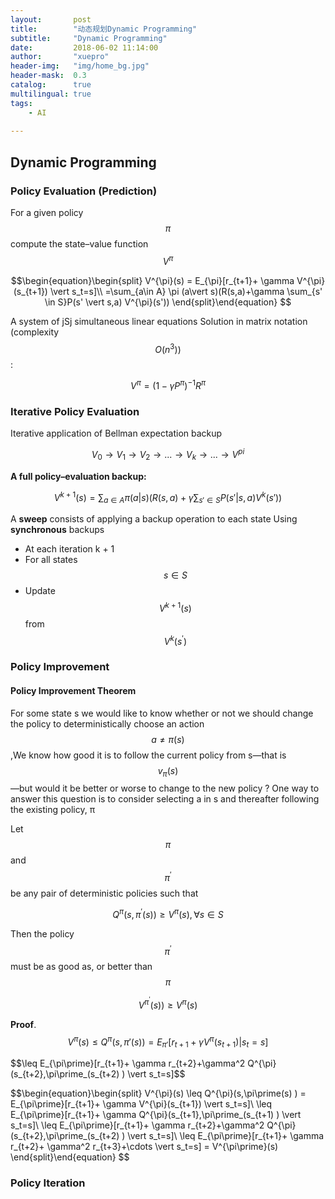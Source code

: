 ```yaml
---
layout:       post
title:        "动态规划Dynamic Programming"
subtitle:     "Dynamic Programming"
date:         2018-06-02 11:14:00
author:       "xuepro"
header-img:   "img/home_bg.jpg"
header-mask:  0.3
catalog:      true
multilingual: true
tags:
    - AI
    
---
```


##  Dynamic Programming

###  Policy Evaluation (Prediction)
For a given policy $$\pi$$ compute the state–value
function $$V^{\pi}$$

$$\begin{equation}\begin{split}
V^{\pi}(s) = E_{\pi}[r_{t+1}+ \gamma V^{\pi}(s_{t+1}) \vert s_t=s]\\ 
=\sum_{a\in A} \pi (a\vert s)(R(s,a)+\gamma \sum_{s' \in S}P(s' \vert s,a) V^{\pi}(s'))
\end{split}\end{equation} $$

A system of jSj simultaneous linear equations
Solution in matrix notation (complexity $$O(n^3))$$:

$$V^{\pi} = (1- \gamma P^{\pi})^{-1} R^{\pi}$$

### Iterative Policy Evaluation

Iterative application of Bellman expectation backup

$$V_0\rightarrow V_1\rightarrow V_2\rightarrow ...\rightarrow V_k\rightarrow ...\rightarrow V^{pi}$$

**A full policy–evaluation backup:**

$$V^{k+1}(s) =\sum_{a\in A} \pi (a\vert s)(R(s,a)+\gamma \sum_{s' \in S}P(s' \vert s,a) V^{k}(s'))$$


A **sweep** consists of applying a backup operation to each state
Using **synchronous** backups
 - At each iteration k + 1
 - For all states $$s\in S$$
 - Update $$V^{k+1}(s)$$ from $$V^{k}(s^{\prime})$$
 
### Policy Improvement

#### Policy Improvement Theorem

 For some state s we would like to know whether or not we should change the policy to deterministically choose an action $$a \neq \pi(s)$$,We know how good it is to follow the
current policy from s—that is $$v_{\pi}(s)$$—but would it be better or worse to change to the
new policy ? One way to answer this question is to consider selecting a in s and thereafter following the existing policy, π


Let $$\pi$$ and $$\pi^{\prime}$$  be any pair of deterministic policies such that

 $$ Q^{\pi}(s,\pi^{\prime}(s))  \geq V^\pi(s), \forall s\in S$$
 
 
Then the policy $$\pi^{\prime}$$ must be as good as, or better than $$\pi$$
  
   $$V^{\pi^{\prime}} (s)) \geq V^\pi(s) $$
   
**Proof**.
$$V^{\pi}(s) \leq Q^{\pi}(s,\pi\prime(s) )
= E_{\pi\prime}[r_{t+1}+ \gamma V^{\pi}(s_{t+1}) \vert s_t=s]$$

$$\leq E_{\pi\prime}[r_{t+1}+ \gamma r_{t+2}+\gamma^2 Q^{\pi}(s_{t+2},\pi\prime_(s_{t+2) ) \vert s_t=s]$$

$$\begin{equation}\begin{split}
V^{\pi}(s) \leq Q^{\pi}(s,\pi\prime(s) )
= E_{\pi\prime}[r_{t+1}+ \gamma V^{\pi}(s_{t+1}) \vert s_t=s]\\
\leq E_{\pi\prime}[r_{t+1}+ \gamma Q^{\pi}(s_{t+1},\pi\prime_(s_{t+1) ) \vert s_t=s]\\
\leq E_{\pi\prime}[r_{t+1}+ \gamma r_{t+2}+\gamma^2 Q^{\pi}(s_{t+2},\pi\prime_(s_{t+2) ) \vert s_t=s]\\
\leq E_{\pi\prime}[r_{t+1}+ \gamma r_{t+2}+ \gamma^2 r_{t+3}+\cdots \vert s_t=s] = V^{\pi\prime}(s)
\end{split}\end{equation} $$


### Policy Iteration

